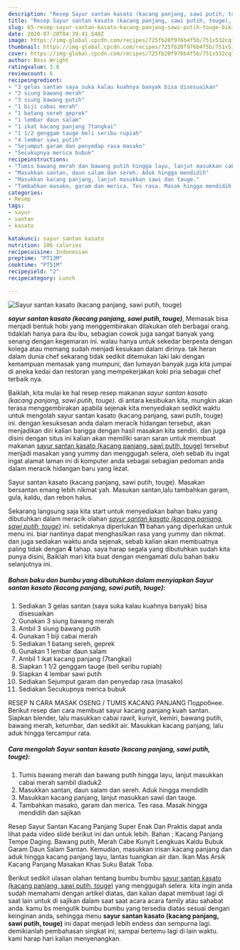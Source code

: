 ```yaml
---
description: "Resep Sayur santan kasato (kacang panjang, sawi putih, touge), Bikin Ngiler"
title: "Resep Sayur santan kasato (kacang panjang, sawi putih, touge), Bikin Ngiler"
slug: 65-resep-sayur-santan-kasato-kacang-panjang-sawi-putih-touge-bikin-ngiler
date: 2020-07-28T04:39:41.540Z
image: https://img-global.cpcdn.com/recipes/725fb20f976b4f5b/751x532cq70/sayur-santan-kasato-kacang-panjang-sawi-putih-touge-foto-resep-utama.jpg
thumbnail: https://img-global.cpcdn.com/recipes/725fb20f976b4f5b/751x532cq70/sayur-santan-kasato-kacang-panjang-sawi-putih-touge-foto-resep-utama.jpg
cover: https://img-global.cpcdn.com/recipes/725fb20f976b4f5b/751x532cq70/sayur-santan-kasato-kacang-panjang-sawi-putih-touge-foto-resep-utama.jpg
author: Bess Wright
ratingvalue: 3.8
reviewcount: 6
recipeingredient:
- "3 gelas santan saya suka kalau kuahnya banyak bisa disesuaikan"
- "3 siung bawang merah"
- "3 siung bawang putih"
- "1 biji cabai merah"
- "1 batang sereh geprek"
- "1 lembar daun salam"
- "1 ikat kacang panjang 7tangkai"
- "1 1/2 genggam tauge beli seribu rupiah"
- "4 lembar sawi putih"
- "Sejumput garam dan penyedap rasa masako"
- "Secukupnya merica bubuk"
recipeinstructions:
- "Tumis bawang merah dan bawang putih hingga layu, lanjut masukkan cabai merah sambil diaduk2"
- "Masukkan santan, daun salam dan sereh. Aduk hingga mendidih"
- "Masukkan kacang panjang, lanjut masukkan sawi dan tauge."
- "Tambahkan masako, garam dan merica. Tes rasa. Masak hingga mendidih dan sajikan"
categories:
- Resep
tags:
- sayur
- santan
- kasato

katakunci: sayur santan kasato 
nutrition: 106 calories
recipecuisine: Indonesian
preptime: "PT13M"
cooktime: "PT51M"
recipeyield: "2"
recipecategory: Lunch

---
```



![Sayur santan kasato (kacang panjang, sawi putih, touge)](https://img-global.cpcdn.com/recipes/725fb20f976b4f5b/751x532cq70/sayur-santan-kasato-kacang-panjang-sawi-putih-touge-foto-resep-utama.jpg)

<b><i>sayur santan kasato (kacang panjang, sawi putih, touge)</i></b>, Memasak bisa menjadi bentuk hobi yang menggembirakan dilakukan oleh berbagai orang. tidaklah hanya para ibu ibu, sebagian cowok juga sangat banyak yang senang dengan kegemaran ini. walau hanya untuk sekedar berpesta dengan kolega atau memang sudah menjadi kesukaan dalam dirinya. tak heran dalam dunia chef sekarang tidak sedikit ditemukan laki laki dengan kemampuan memasak yang mumpuni, dan lumayan banyak juga kita jumpai di aneka kedai dan restoran yang mempekerjakan koki pria sebagai chef terbaik nya.

Baiklah, kita mulai ke hal resep resep makanan <i>sayur santan kasato (kacang panjang, sawi putih, touge)</i>. di antara kesibukan kita, mungkin akan terasa menggembirakan apabila sejenak kita menyediakan sedikit waktu untuk mengolah sayur santan kasato (kacang panjang, sawi putih, touge) ini. dengan kesuksesan anda dalam meracik hidangan tersebut, akan menjadikan diri kalian bangga dengan hasil masakan kita sendiri. dan juga disini dengan situs ini kalian akan memiliki saran saran untuk membuat makanan <u>sayur santan kasato (kacang panjang, sawi putih, touge)</u> tersebut menjadi masakan yang yummy dan menggugah selera, oleh sebab itu ingat ingat alamat laman ini di komputer anda sebagai sebagian pedoman anda dalam meracik hidangan baru yang lezat.

Sayur santan kasato (kacang panjang, sawi putih, touge). Masakan bersantan emang lebih nikmat yah. Masukan santan,lalu tambahkan garam, gula, kaldu, dan rebon halus.


Sekarang langsung saja kita start untuk menyediakan bahan baku yang dibutuhkan dalam meracik olahan <u><i>sayur santan kasato (kacang panjang, sawi putih, touge)</i></u> ini. setidaknya diperlukan <b>11</b> bahan yang diperlukan untuk menu ini. biar nantinya dapat menghasilkan rasa yang yummy dan nikmat. dan juga sediakan waktu anda sejenak, sebab kalian akan membuatnya paling tidak dengan <b>4</b> tahap. saya harap segala yang dibutuhkan sudah kita punya disini, Baiklah mari kita buat dengan mengamati dulu bahan baku selanjutnya ini.

<!--inarticleads1-->

##### Bahan baku dan bumbu yang dibutuhkan dalam menyiapkan Sayur santan kasato (kacang panjang, sawi putih, touge):

1. Sediakan 3 gelas santan (saya suka kalau kuahnya banyak) bisa disesuaikan
1. Gunakan 3 siung bawang merah
1. Ambil 3 siung bawang putih
1. Gunakan 1 biji cabai merah
1. Sediakan 1 batang sereh, geprek
1. Gunakan 1 lembar daun salam
1. Ambil 1 ikat kacang panjang (7tangkai)
1. Siapkan 1 1/2 genggam tauge (beli seribu rupiah)
1. Siapkan 4 lembar sawi putih
1. Sediakan Sejumput garam dan penyedap rasa (masako)
1. Sediakan Secukupnya merica bubuk


RESEP N CARA MASAK OSENG / TUMIS KACANG PANJANG Подробнее. Berikut resep dan cara membuat sayur kacang panjang kuah santan. Siapkan blender, lalu masukkan cabai rawit, kunyit, kemiri, bawang putih, bawang merah, ketumbar, dan sedikit air. Masukkan kacang panjang, lalu aduk hingga tercampur rata. 

<!--inarticleads2-->

##### Cara mengolah Sayur santan kasato (kacang panjang, sawi putih, touge):

1. Tumis bawang merah dan bawang putih hingga layu, lanjut masukkan cabai merah sambil diaduk2
1. Masukkan santan, daun salam dan sereh. Aduk hingga mendidih
1. Masukkan kacang panjang, lanjut masukkan sawi dan tauge.
1. Tambahkan masako, garam dan merica. Tes rasa. Masak hingga mendidih dan sajikan


Resep Sayur Santan Kacang Panjang Super Enak Dan Praktis dapat anda lihat pada video slide berikut ini dan untuk lebih. Bahan : Kacang Panjang Tempe Daging. Bawang putih, Merah Cabe Kunyit Lengkuas Kaldu Bubuk Garam Daun Salam Santan. Kemudian, masukkan irisan kacang panjang dan aduk hingga kacang panjang layu, lantas tuangkan air dan. Ikan Mas Arsik Kacang Panjang Masakan Khas Suku Batak Toba. 

Berikut sedikit ulasan olahan tentang bumbu bumbu <u>sayur santan kasato (kacang panjang, sawi putih, touge)</u> yang menggugah selera. kita ingin anda sudah memahami dengan artikel diatas, dan kalian dapat membuat lagi di saat lain untuk di sajikan dalam saat saat acara acara family atau sahabat anda. kamu bs mengulik bumbu bumbu yang tersedia diatas sesuai dengan keinginan anda, sehingga menu <b>sayur santan kasato (kacang panjang, sawi putih, touge)</b> ini dapat menjadi lebih endess dan sempurna lagi. demikianlah pembahasan singkat ini, sampai bertemu lagi di lain waktu. kami harap hari kalian menyenangkan.
